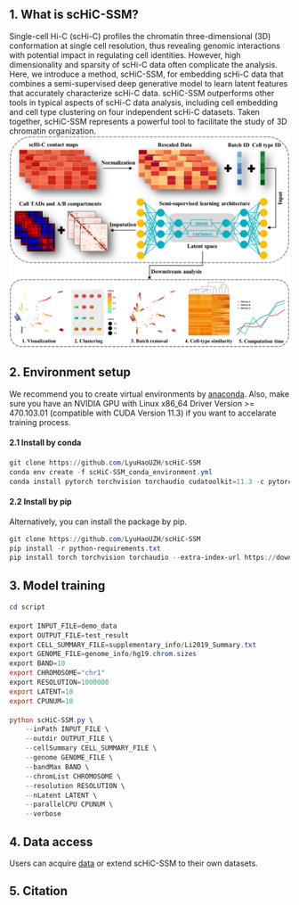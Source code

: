 ﻿

## 1. What is scHiC-SSM?

Single-cell Hi-C (scHi-C) profiles the chromatin three-dimensional (3D) conformation at single cell resolution, thus revealing genomic interactions with potential impact in regulating cell identities. However, high dimensionality and sparsity of scHi-C data often complicate the analysis. Here, we introduce a method, scHiC-SSM, for embedding scHi-C data that combines a semi-supervised deep generative model to learn latent features that accurately characterize scHi-C data. scHiC-SSM outperforms other tools in typical aspects of scHi-C data analysis, including cell embedding and cell type clustering on four independent scHi-C datasets. Taken together, scHiC-SSM represents a powerful tool to facilitate the study of 3D chromatin organization.
![image](https://github.com/LyuHaoUZH/scHiC-SSM/blob/main/img/flowchart.png)

## 2. Environment setup
We recommend you to create virtual environments by [anaconda](https://docs.anaconda.com/anaconda/install/linux/). Also, make sure you have an NVIDIA GPU with Linux x86_64 Driver Version >= 470.103.01 (compatible with CUDA Version 11.3) if you want to accelarate training process.
#### 2.1 Install by conda

```powershell
git clone https://github.com/LyuHaoUZH/scHiC-SSM
conda env create -f scHiC-SSM_conda_environment.yml
conda install pytorch torchvision torchaudio cudatoolkit=11.3 -c pytorch
```
#### 2.2 Install by pip
Alternatively, you can install the package by pip.

```powershell
git clone https://github.com/LyuHaoUZH/scHiC-SSM
pip install -r python-requirements.txt
pip install torch torchvision torchaudio --extra-index-url https://download.pytorch.org/whl/cu113
```
## 3. Model training

```powershell
cd script

export INPUT_FILE=demo_data
export OUTPUT_FILE=test_result
export CELL_SUMMARY_FILE=supplementary_info/Li2019_Summary.txt
export GENOME_FILE=genome_info/hg19.chrom.sizes
export BAND=10
export CHROMOSOME="chr1"
export RESOLUTION=1000000
export LATENT=10
export CPUNUM=10

python scHiC-SSM.py \
    --inPath INPUT_FILE \
    --outdir OUTPUT_FILE \
    --cellSummary CELL_SUMMARY_FILE \
    --genome GENOME_FILE \
    --bandMax BAND \
    --chromList CHROMOSOME \
    --resolution RESOLUTION \
    --nLatent LATENT \
    --parallelCPU CPUNUM \
    --verbose
```
## 4. Data access
Users can acquire [data](https://drive.google.com/drive/folders/1fcq1gKC1OO89tFd3bEEtAWgnveJesSyG?usp=sharing%20Dependencies) or extend scHiC-SSM to their own datasets.
## 5. Citation
